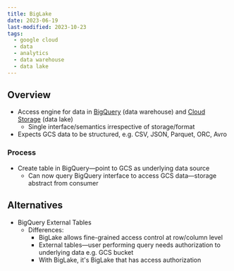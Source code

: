 ```yaml
---
title: BigLake
date: 2023-06-19
last-modified: 2023-10-23
tags:
  - google cloud
  - data
  - analytics
  - data warehouse
  - data lake
---
```


## Overview

- Access engine for data in [BigQuery](notes/BigQuery.md) (data warehouse) and [Cloud Storage](notes/Cloud%20Storage.md) (data lake)
	- Single interface/semantics irrespective of storage/format
- Expects GCS data to be structured, e.g. CSV, JSON, Parquet, ORC, Avro

### Process

- Create table in BigQuery—point to GCS as underlying data source
	- Can now query BigQuery interface to access GCS data—storage abstract from consumer

## Alternatives

- BigQuery External Tables
	- Differences:
		- BigLake allows fine-grained access control at row/column level
		- External tables—user performing query needs authorization to underlying data e.g. GCS bucket
		- With BigLake, it's BigLake that has access authorization
